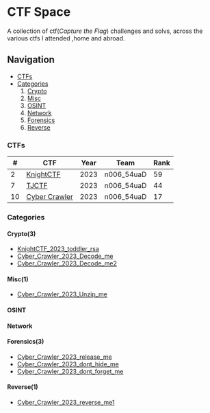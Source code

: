 # CTF Space
A collection of ctf(*Capture the Flag*) challenges and solvs, across the various ctfs I attended ,home and abroad.

## Navigation
- [CTFs](#ctfs)
- [Categories](#categories)
    1. [Crypto](#crypto)
    2. [Misc](#misc)
    3. [OSINT](#osint)
    4. [Network](#network)
    5. [Forensics](#forensics) 
    6. [Reverse](#reverse)

### CTFs
| # |     CTF   | Year |   Team   |  Rank |
|---|-----------|------|----------|-------|
|2 |[KnightCTF](/CTFs/KnightCTF_2023/) | 2023 |n006_54uaD|  59  |
|7 |[TJCTF](/CTFs/TJCTF_2023/) | 2023 |n006_54uaD|  44  |
|10 |[Cyber Crawler](/CTFs/CyberCrawler_2023/) | 2023 |n006_54uaD|  17  |

### Categories 
#### Crypto(3)
- [KnightCTF_2023_toddler_rsa](/CTFs/KnightCTF_2023/Crypto/Toddler%20RSA/README.md)
- [Cyber_Crawler_2023_Decode_me](/CTFs/CyberCrawler_2023/Crypto/Decode%20me/README.md)
- [Cyber_Crawler_2023_Decode_me2](/CTFs/CyberCrawler_2023/Crypto/Decode%20me2/README.md)
#### Misc(1)
- [Cyber_Crawler_2023_Unzip_me](/CTFs/CyberCrawler_2023/Misc/Unzip%20me/README.md)
#### OSINT
#### Network
#### Forensics(3)
- [Cyber_Crawler_2023_release_me](/CTFs/CyberCrawler_2023/Forensics/release%20me/README.md)
- [Cyber_Crawler_2023_dont_hide_me](/CTFs/CyberCrawler_2023/Forensics/Dont%20Hide%20me/README.md)
- [Cyber_Crawler_2023_dont_forget_me](/CTFs/CyberCrawler_2023/Forensics/Dont%20Forget%20me/README.md)
#### Reverse(1)
- [Cyber_Crawler_2023_reverse_me1](/CTFs/CyberCrawler_2023/Reverse/Reverse%20me%201/README.md)






